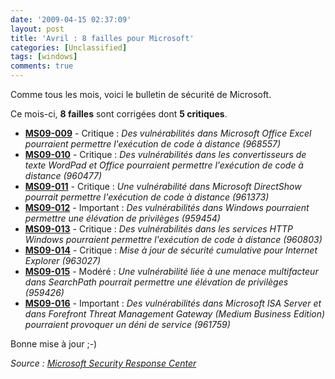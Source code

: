 ```yaml
---
date: '2009-04-15 02:37:09'
layout: post
title: 'Avril : 8 failles pour Microsoft'
categories: [Unclassified]
tags: [windows]
comments: true
---
```


Comme tous les mois, voici le bulletin de sécurité de Microsoft.

Ce mois-ci, **8 failles** sont corrigées dont **5 critiques**.
	
  * [**MS09-009**](http://www.microsoft.com/technet/security/bulletin/MS09-009.mspx) - Critique : _Des vulnérabilités dans Microsoft Office Excel pourraient permettre l'exécution de code à distance (968557)_
  * [**MS09-010**](http://www.microsoft.com/technet/security/bulletin/MS09-010.mspx) - Critique : _Des vulnérabilités dans les convertisseurs de texte WordPad et Office pourraient permettre l'exécution de code à distance (960477)_
  * [**MS09-011**](http://www.microsoft.com/technet/security/bulletin/MS09-011.mspx) - Critique : _Une vulnérabilité dans Microsoft DirectShow pourrait permettre l'exécution de code à distance (961373)_
  * [**MS09-012**](http://www.microsoft.com/technet/security/bulletin/MS09-012.mspx) - Important : _Des vulnérabilités dans Windows pourraient permettre une élévation de privilèges (959454)_
  * [**MS09-013**](http://www.microsoft.com/technet/security/bulletin/MS09-013.mspx) - Critique : _Des vulnérabilités dans les services HTTP Windows pourraient permettre l'exécution de code à distance (960803)_
  * [**MS09-014**](http://www.microsoft.com/technet/security/bulletin/MS09-014.mspx) - Critique : _Mise à jour de sécurité cumulative pour Internet Explorer (963027)_
  * [**MS09-015**](http://www.microsoft.com/technet/security/bulletin/MS09-015.mspx) - Modéré : _Une vulnérabilité liée à une menace multifacteur dans SearchPath pourrait permettre une élévation de privilèges (959426)_
  * [**MS09-016**](http://www.microsoft.com/technet/security/bulletin/MS09-016.mspx) - Important : _Des vulnérabilités dans Microsoft ISA Server et dans Forefront Threat Management Gateway (Medium Business Edition) pourraient provoquer un déni de service (961759)_

Bonne mise à jour ;-)

_Source : [Microsoft Security Response Center](http://www.microsoft.com/technet/security/bulletin/ms09-apr.mspx)_
